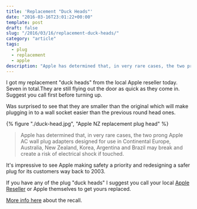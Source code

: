 ```yaml
---
title: 'Replacement "Duck Heads"'
date: "2016-03-16T23:01:22+00:00"
template: post
draft: false
slug: "/2016/03/16/replacement-duck-heads/"
category: "article"
tags:
  - plug
  - replacement
  - apple
description: "Apple has determined that, in very rare cases, the two prong Apple AC wall plug adapters designed for use in Continental Europe, Australia, New Zealand, Korea, Argentina and Brazil may break and create a risk of electrical shock if touched."
---
```


I got my replacement "duck heads" from the local Apple reseller today. Seven in total.They are still flying out the door as quick as they come in. Suggest you call first before turning up.

Was surprised to see that they are smaller than the original which will make plugging in to a wall socket easier than the previous round head ones.

{% figure "./duck-head.jpg", "Apple NZ replacement plug head" %}

> Apple has determined that, in very rare cases, the two prong Apple AC wall plug adapters designed for use in Continental Europe, Australia, New Zealand, Korea, Argentina and Brazil may break and create a risk of electrical shock if touched.

It's impressive to see Apple making safety a priority and redesigning a safer plug for its customers way back to 2003.

If you have any of the plug "duck heads" I suggest you call your local [Apple Reseller](http://technologycentre.co.nz) or Apple themselves to get yours replaced.

[More info here](https://www.apple.com/nz/support/ac-wallplug-adapter/) about the recall.
